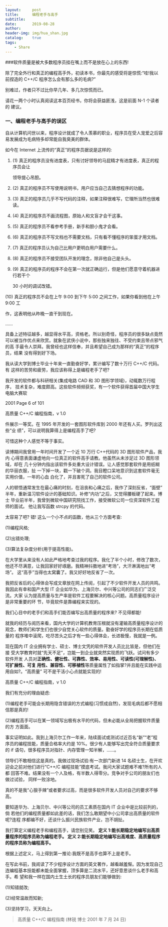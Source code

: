 ```yaml
---
layout:     post
title:      编程老手与高手
subtitle:   
date:       2019-08-28
author:     
header-img: img/hua_shan.jpg
catalog:    true
tags:
    - Share
---
```




###软件质量是被大多数程序员挂在嘴上而不是放在心上的东西! 

除了完全外行和真正的编程高手外，初读本书，你最先的感受将是惊慌:“哇!我以 前捏造的 C++/C 程序怎么会有那么多的毛病?” 

别难过，作者只不过比你早几年、多几次惊慌而已。 

请花一两个小时认真阅读这本百页经书，你将会获益匪浅，这是前面 N-1 个读者的 建议。 

### 一、编程老手与高手的误区 

自从计算机问世以来，程序设计就成了令人羡慕的职业，程序员在受人宠爱之后容 易发展成为毛病特多却常能自我臭美的群体。 

如今在 Internet 上流传的“真正”的程序员据说是这样的: 

1. (1)  真正的程序员没有进度表，只有讨好领导的马屁精才有进度表，真正的程序员会让 

   领导提心吊胆。 

2. (2)  真正的程序员不写使用说明书，用户应当自己去猜想程序的功能。 

3. (3)  真正的程序员几乎不写代码的注释，如果注释很难写，它理所当然也很难读。 

4. (4)  真正的程序员不画流程图，原始人和文盲才会干这事。 

5. (5)  真正的程序员不看参考手册，新手和胆小鬼才会看。 

6. (6)  真正的程序员不写文档也不需要文档，只有看不懂程序的笨蛋才用文档。 

7. (7)  真正的程序员认为自己比用户更明白用户需要什么。 

8. (8)  真正的程序员不接受团队开发的理念，除非他自己是头头。 

9. (9)  真正的程序员的程序不会在第一次就正确运行，但是他们愿意守着机器进行若干个 

   30 小时的调试改错。 

(10) 真正的程序员不会在上午 9:00 到下午 5:00 之间工作，如果你看到他在上午 9:00 工 

作，这表明他从昨晚一直干到现在。 

...... 

具备上述特征越多，越显得水平高，资格老。所以别奇怪，程序员的很多缺点竟然 可以被当作优点来欣赏。就象在武侠小说中，那些独来独往、不受约束且带点邪气的高 手最令人崇拜。我曾经也这样信奉，并且希望自己成为那样的“真正”的程序员，结果 没有得到好下场。 

我从读大学到博士毕业十年来一直勤奋好学，累计编写了数十万行 C++/C 代码。有 这样的苦劳和疲劳，我应该称得上是编程老手了吧? 

我开发的软件都与科研相关(集成电路 CAD 和 3D 图形学领域)，动辄数万行程序， 技术复杂，难度颇高。这些软件频频获奖，有一个软件获得首届中国大学生电脑大赛软 

2001 Page 6 of 101 

高质量 C++/C 编程指南，v 1.0 

件展示一等奖。在 1995 年开发的一套图形软件库到 2000 年还有人买。罗列出这些“业 绩”，可以说明我算得上是编程高手了吧? 

可惜这种个人感觉不等于事实。 

读博期间我曾用一年时间开发了一个近 10 万行 C++代码的 3D 图形软件产品，我内 心得意表面谦虚地向一位真正的软件高手请教。他虽然从未涉足过 3D 图形领域，却在 几十分钟内指出该软件多处重大设计错误。让人感觉那套软件是用纸糊的华丽衣服，扯 一下掉一块，戳一下破个洞。我目瞪口呆地意识到这套软件毫无实用价值，一年的心血 白化了，并且害死了自己的软件公司。 

人的顿悟通常发生在最心痛的时刻，在沮丧和心痛之后，我作了深刻反省，“面壁” 半年，重新温习软件设计的基础知识。补修“内功”之后，又觉得腰板硬了起来。博士 毕业前半年，我曾到微软中国研究院找工作，接受微软公司一位资深软件工程师的面试。 他让我写函数 strcpy 的代码。 

太容易了吧?
 错! 这么一个小不点的函数，他从三个方面考查: 

 (1)编程风格;

 (2)出错处理;

 (3)算法复杂度分析(用于提高性能)。 

在大学里从来没有人如此严格地考查过我的程序。我化了半个小时，修改了数次， 他还不尽满意，让我回家好好琢磨。我精神抖擞地进“考场”，大汗淋漓地出“考场”。 这“高手”当得也太窝囊了。我又好好地反省了一次。 

我把反省后的心得体会写成文章放在网上传阅，引起了不少软件开发人员的共鸣。 我因此有幸和国产大型 IT 企业如华为、上海贝尔、中兴等公司的同志们广泛交流。大家 认为提高质量与生产率是软件工程要解决的核心问题。高质量程序设计是非常重要的环 节，毕竟软件是靠编程来实现的。 

我们心目中的老手们和高手们能否编写出高质量的程序来? 不见得都能! 

就我的经历与阅历来看，国内大学的计算机教育压根就没有灌输高质量程序设计的 观念，教师们和学生们也很少自觉关心软件的质量。勤奋好学的程序员长期在低质量的 程序堆中滚爬，吃尽苦头之后才有一些心得体会，长进极慢，我就是一例。 

现在国内 IT 企业拥有学士、硕士、博士文凭的软件开发人员比比皆是，但他们在接 受大学教育时就“先天不足”，岂能一到企业就突然实现质的飞跃。试问有多少软件开发 人员对**正确性、健壮性、可靠性、效率、易用性、可读性(可理解性)、可扩展性、可复 用性、兼容性、可移植性**等质量属性了如指掌?并且能在实践中运用自如?。“高质量” 可不是干活小心点就能实现的! 

高质量 C++/C 编程指南，v 1.0 

我们有充分的理由疑虑:

 (1)编程老手可能会长期用隐含错误的方式编程(习惯成自然)，发现毛病后都不愿相 信那是真的!

 (2)编程高手可以在某一领域写出极有水平的代码，但未必能从全局把握软件质量的方 方面面。 

事实证明如此。我到上海贝尔工作一年来，陆续面试或测试过近百名“新”“老”程 序员的编程技能，质量合格率大约是 10%。很少有人能够写出完全符合质量要求的 if 语句，很多程序员对指针、内存管理一知半解，......。 

领导们不敢相信这是真的。我做过现场试验:有一次部门新进 14 名硕士生，在开欢 迎会之前对他们进行“C++/C 编程技能”摸底考试。我问大家试题难不难?所有的人都 回答不难。结果没有一个人及格，有半数人得零分。竞争对手公司的朋友们也做过试验， 同样一败涂地。 

真的不是我“心狠手辣”或者要求过高，而是很多软件开发人员对自己的要求不够 高。 

要知道华为、上海贝尔、中兴等公司的员工素质在国内 IT 企业中是比较前列的，倘 若他们的编程质量都如此差的话，我们怎么敢期望中小公司拿出高质量的软件呢?连程 序都编不好，还谈什么振兴民族软件产业，岂不胡扯。 

我打算定义编程老手和编程高手，请您别见笑。
**定义 1:能长期稳定地编写出高质量程序的程序员称为编程老手。
定义 2:能长期稳定地编写出高难度、高质量程序的程序员称为编程高手。**

 根据上述定义，马上得到第一推论:我既不是高手也算不上是老手。 

在写此书前，我阅读了不少程序设计方面的英文著作，越看越羞惭。因为发现自己 连编程基本技能都未能全面掌握，顶多算是二流水平，还好意思谈什么老手和高手。希 望和我一样在国内土生土长的程序员朋友们能够做到:

 (1)知错就改; 

 (2)经常温故而知新;

 (3)坚持学习，天天向上。 



>高质量 C++/C 编程指南 (林锐 博士 2001 年 7 月 24 日)